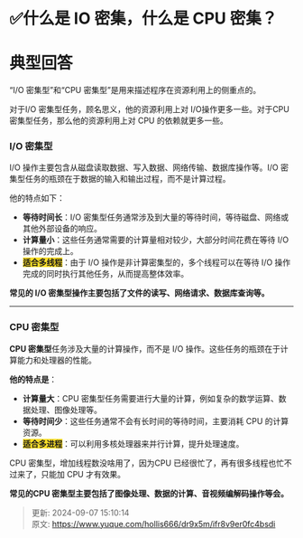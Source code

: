 # ✅什么是 IO 密集，什么是 CPU 密集？

# 典型回答


“I/O 密集型”和“CPU 密集型”是用来描述程序在资源利用上的侧重点的。



对于I/O 密集型任务，顾名思义，他的资源利用上对 I/O操作更多一些。对于CPU 密集型任务，那么他的资源利用上对 CPU 的依赖就更多一些。



### I/O 密集型


I/O 操作主要包含从磁盘读取数据、写入数据、网络传输、数据库操作等。I/O 密集型任务的瓶颈在于数据的输入和输出过程，而不是计算过程。



他的特点如下：



+ **等待时间长**：I/O 密集型任务通常涉及到大量的等待时间，等待磁盘、网络或其他外部设备的响应。
+ **计算量小**：这些任务通常需要的计算量相对较少，大部分时间花费在等待 I/O 操作的完成上。
+ **<font style="background-color:#FBDE28;">适合多线程</font>**：由于 I/O 操作是非计算密集型的，多个线程可以在等待 I/O 操作完成的同时执行其他任务，从而提高整体效率。



**常见的 I/O 密集型操作主要包括了文件的读写、网络请求、数据库查询等。**

****

### CPU 密集型


**CPU 密集型**任务涉及大量的计算操作，而不是 I/O 操作。这些任务的瓶颈在于计算能力和处理器的性能。



**他的特点是**：

+ **计算量大**：CPU 密集型任务需要进行大量的计算，例如复杂的数学运算、数据处理、图像处理等。
+ **等待时间少**：这些任务通常不会有长时间的等待时间，主要消耗 CPU 的计算资源。
+ **<font style="background-color:#FBDE28;">适合多进程</font>**：可以利用多核处理器来并行计算，提升处理速度。



CPU 密集型，增加线程数没啥用了，因为CPU 已经很忙了，再有很多线程也忙不过来了，只能加 CPU 才有效果。



**常见的CPU 密集型主要包括了图像处理、数据的计算、音视频编解码操作等会。**



> 更新: 2024-09-07 15:10:14  
> 原文: <https://www.yuque.com/hollis666/dr9x5m/ifr8v9er0fc4bsdi>